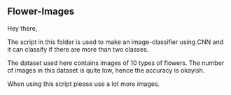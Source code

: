 ## Flower-Images

Hey there,

The script in this folder is used to make an image-classifier using CNN and it can classify if there are more than two classes.

The dataset used here contains images of 10 types of flowers. The number of images in this dataset is quite low, hence the accuracy is okayish.

When using this script please use a lot more images.
